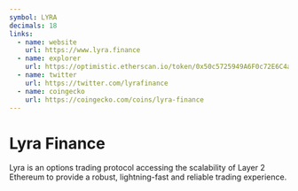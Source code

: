 ```yaml
---
symbol: LYRA
decimals: 18
links:
  - name: website
    url: https://www.lyra.finance
  - name: explorer
    url: https://optimistic.etherscan.io/token/0x50c5725949A6F0c72E6C4a641F24049A917DB0Cb
  - name: twitter
    url: https://twitter.com/lyrafinance
  - name: coingecko
    url: https://coingecko.com/coins/lyra-finance
---
```


# Lyra Finance

Lyra is an options trading protocol accessing the scalability of Layer 2 Ethereum to provide a robust, lightning-fast and reliable trading experience.
